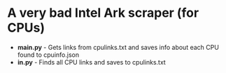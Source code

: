 # A very bad Intel Ark scraper (for CPUs)

- **main.py** - Gets links from cpulinks.txt and saves info about each CPU found to cpuinfo.json
- **in.py** - Finds all CPU links and saves to cpulinks.txt
